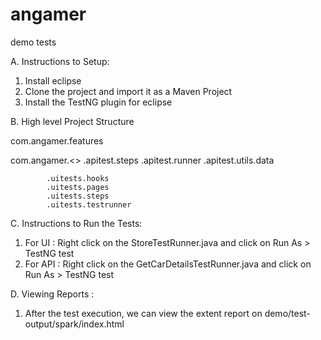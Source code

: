 # angamer
demo tests

A. Instructions to Setup: 
  1. Install eclipse
  2. Clone the project and import it as a Maven Project
  3. Install the TestNG plugin for eclipse

B. High level Project Structure

com.angamer.features

com.angamer.<>
            .apitest.steps
            .apitest.runner
            .apitest.utils.data
            
            .uitests.hooks
            .uitests.pages
            .uitests.steps
            .uitests.testrunner


C. Instructions to Run the Tests:
  1. For UI : Right click on the StoreTestRunner.java and click on Run As > TestNG test
  2. For API : Right click on the GetCarDetailsTestRunner.java and click on Run As > TestNG test

D. Viewing Reports :
  1. After the test execution, we can view the extent report on demo/test-output/spark/index.html